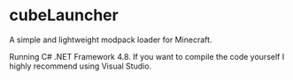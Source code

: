 # cubeLauncher
A simple and lightweight modpack loader for Minecraft.

Running C# .NET Framework 4.8. If you want to compile the code yourself I highly recommend using Visual Studio.